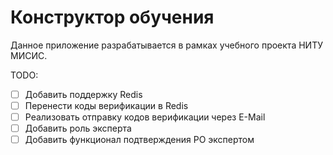 # Конструктор обучения

Данное приложение разрабатывается в рамках учебного проекта НИТУ МИСИС.

TODO:
- [ ] Добавить поддержку Redis
- [ ] Перенести коды верификации в Redis
- [ ] Реализовать отправку кодов верификации через E-Mail
- [ ] Добавить роль эксперта
- [ ] Добавить функционал подтверждения РО экспертом

